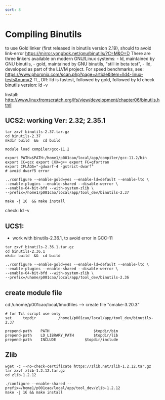 ```yaml
---
sort: 8
---
```


# Compiling Binutils

to use Gold linker (first released in binutils version 2.19), should to avoid link-error
https://mirror.yongbok.net/gnu/binutils/?C=M&O=D
There are three linkers available on modern GNU/Linux systems:
    - ld, maintained by GNU binutils,
    - gold, maintained by GNU binutils, "still in beta test",
    - lld, developed as part of the LLVM project.
For speed benchmarks, see: https://www.phoronix.com/scan.php?page=article&item=lld4-linux-tests&num=2 TL, DR: lld is fastest, followed by gold, followed by ld
check  binutils version:  ld -v

Install: http://www.linuxfromscratch.org/lfs/view/development/chapter06/binutils.html

## UCS2: working Ver: 2.32; 2.35.1
```shell
tar zxvf binutils-2.37.tar.gz             
cd binutils-2.37
mkdir build  &&  cd build

module load compiler/gcc-11.2

export PATH=$PATH:/home1/p001cao/local/app/compiler/gcc-11.2/bin
export CC=gcc export CXX=g++ export FC=gfortran
export CFLAGS="-gdwarf-4 -gstrict-dwarf"                                 # avoid dwarf5 error

../configure --enable-gold=yes --enable-ld=default --enable-lto \
--enable-plugins --enable-shared --disable-werror \
--enable-64-bit-bfd --with-system-zlib \
--prefix=/home1/p001cao/local/app/tool_dev/binutils-2.37

make -j 16  && make install
```

check:  ld -v


## UCS1: 
- work with binutils-2.36.1, to avoid error in GCC-11

```shell
tar zxvf binutils-2.36.1.tar.gz             
cd binutils-2.36.1
mkdir build  &&  cd build

../configure --enable-gold=yes --enable-ld=default --enable-lto \
--enable-plugins --enable-shared --disable-werror \
--enable-64-bit-bfd --with-system-zlib \
--prefix=/uhome/p001cao/local/app/tool_dev/binutils-2.36
```




## create module file
cd /uhome/p001cao/local/Imodfiles  -->  create file "cmake-3.20.3"
```shell
# for Tcl script use only
set     topdir          /home1/p001cao/local/app/tool_dev/binutils-2.37

prepend-path    PATH                    $topdir/bin
prepend-path    LD_LIBRARY_PATH         $topdir/lib
prepend-path    INCLUDE 	        $topdir/include
```

## Zlib
```shell
wget -c --no-check-certificate https://zlib.net/zlib-1.2.12.tar.gz
tar zxvf zlib-1.2.12.tar.gz
cd zlib-1.2.12

./configure --enable-shared --prefix=/home1/p001cao/local/app/tool_dev/zlib-1.2.12
make -j 16 && make install
```

